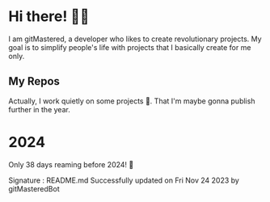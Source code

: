 
# Hi there! 🙋‍♂️
I am gitMastered, a developer who likes to create revolutionary projects.
My goal is to simplify people's life with projects that I basically create for me only.

## My Repos
Actually, I work quietly on some projects 👀. That I'm maybe gonna publish further in the year.

# 2024
Only 38 days reaming before 2024! 🙌

Signature : README.md Successfully updated on Fri Nov 24 2023 by gitMasteredBot

